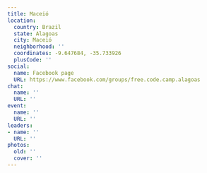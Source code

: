 ```yaml
---
title: Maceió
location:
  country: Brazil
  state: Alagoas
  city: Maceió
  neighborhood: ''
  coordinates: -9.647684, -35.733926
  plusCode: ''
social:
  name: Facebook page
  URL: https://www.facebook.com/groups/free.code.camp.alagoas
chat:
  name: ''
  URL: ''
event:
  name: ''
  URL: ''
leaders:
- name: ''
  URL: ''
photos:
  old: ''
  cover: ''
---
```

